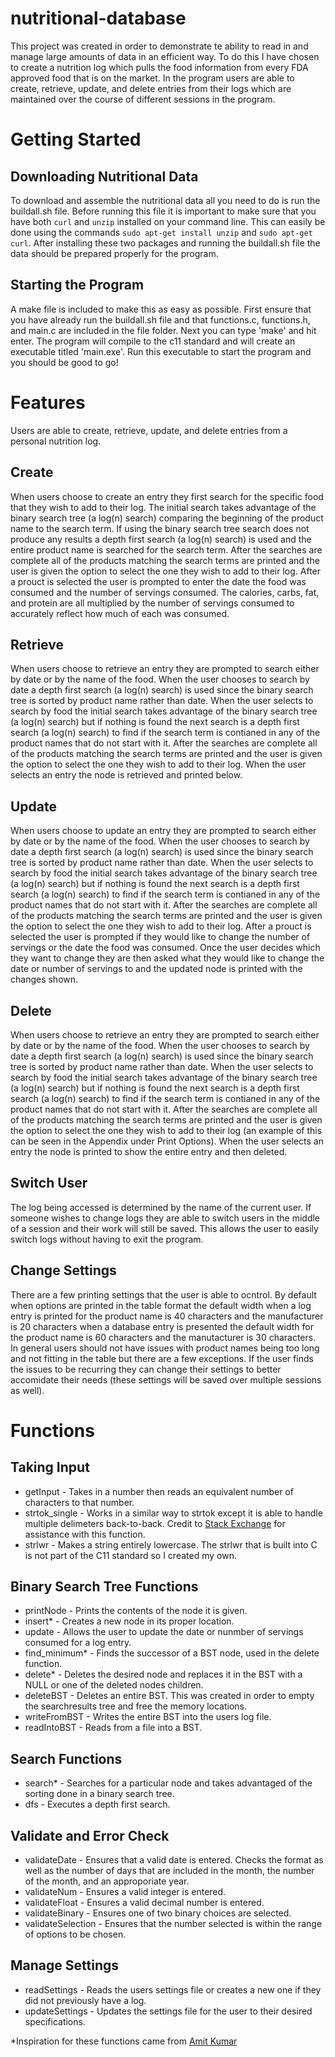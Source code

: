 # nutritional-database

This project was created in order to demonstrate te ability to read in and manage large amounts of data in an efficient way. To do this I have chosen to create a nutrition log which pulls the food information from every FDA approved food that is on the market. In the program users are able to create, retrieve, update, and delete entries from their logs which are maintained over the course of different sessions in the program.

# Getting Started

## Downloading Nutritional Data
To download and assemble the nutritional data all you need to do is run the buildall.sh file. Before running this file it is important to make sure that you have both `curl` and `unzip` installed on your command line. This can easily be done using the commands `sudo apt-get install unzip` and `sudo apt-get curl`. After installing these two packages and running the buildall.sh file the data should be prepared properly for the program.

## Starting the Program
A make file is included to make this as easy as possible. First ensure that you have already run the buildall.sh file and that functions.c, functions.h, and main.c are included in the file folder. Next you can type 'make' and hit enter. The program will compile to the c11 standard and will create an executable titled 'main.exe'. Run this executable to start the program and you should be good to go!

# Features
Users are able to create, retrieve, update, and delete entries from a personal nutrition log.

## Create
When users choose to create an entry they first search for the specific food that they wish to add to their log. The initial search takes advantage of the binary search tree (a log(n) search) comparing the beginning of the product name to the search term. If using the binary search tree search does not produce any results a depth first search (a log(n) search) is used and the entire product name is searched for the search term. After the searches are complete all of the products matching the search terms are printed and the user is given the option to select the one they wish to add to their log. After a prouct is selected the user is prompted to enter the date the food was consumed and the number of servings consumed. The calories, carbs, fat, and protein are all multiplied by the number of servings consumed to accurately reflect how much of each was consumed.

## Retrieve
When users choose to retrieve an entry they are prompted to search either by date or by the name of the food. When the user chooses to search by date a depth first search (a log(n) search) is used since the binary search tree is sorted by product name rather than date. When the user selects to search by food the initial search takes advantage of the binary search tree (a log(n) search) but if nothing is found the next search is a depth first search (a log(n) search) to find if the search term is contianed in any of the product names that do not start with it. After the searches are complete all of the products matching the search terms are printed and the user is given the option to select the one they wish to add to their log. When the user selects an entry the node is retrieved and printed below.

## Update
When users choose to update an entry they are prompted to search either by date or by the name of the food. When the user chooses to search by date a depth first search (a log(n) search) is used since the binary search tree is sorted by product name rather than date. When the user selects to search by food the initial search takes advantage of the binary search tree (a log(n) search) but if nothing is found the next search is a depth first search (a log(n) search) to find if the search term is contianed in any of the product names that do not start with it. After the searches are complete all of the products matching the search terms are printed and the user is given the option to select the one they wish to add to their log. After a prouct is selected the user is prompted if they would like to change the number of servings or the date the food was consumed. Once the user decides which they want to change they are then asked what they would like to change the date or number of servings to and the updated node is printed with the changes shown.

## Delete
When users choose to retrieve an entry they are prompted to search either by date or by the name of the food. When the user chooses to search by date a depth first search (a log(n) search) is used since the binary search tree is sorted by product name rather than date. When the user selects to search by food the initial search takes advantage of the binary search tree (a log(n) search) but if nothing is found the next search is a depth first search (a log(n) search) to find if the search term is contianed in any of the product names that do not start with it. After the searches are complete all of the products matching the search terms are printed and the user is given the option to select the one they wish to add to their log (an example of this can be seen in the Appendix under Print Options). When the user selects an entry the node is printed to show the entire entry and then deleted.

## Switch User
The log being accessed is determined by the name of the current user. If someone wishes to change logs they are able to switch users in the middle of a session and their work will still be saved. This allows the user to easily switch logs without having to exit the program.

## Change Settings
There are a few printing settings that the user is able to ocntrol. By default when options are printed in the table format the default width when a log entry is printed for the product name is 40 characters and the manufacturer is 20 characters when a database entry is presented the default width for the product name is 60 characters and the manutacturer is 30 characters. In general users should not have issues with product names being too long and not fitting in the table but there are a few exceptions. If the user finds the issues to be recurring they can change their settings to better accomidate their needs (these settings will be saved over multiple sessions as well).

# Functions

## Taking Input
- getInput - Takes in a number then reads an equivalent number of characters to that number.
- strtok_single - Works in a similar way to strtok except it is able to handle multiple delimeters back-to-back. Credit to [Stack Exchange](https://stackoverflow.com/questions/8705844/need-to-know-when-no-data-appears-between-two-token-separators-using-strtok "Stack Exchange") for assistance with this function.
- strlwr - Makes a string entirely lowercase. The strlwr that is built into C is not part of the C11 standard so I created my own.

## Binary Search Tree Functions
- printNode - Prints the contents of the node it is given.
- insert* - Creates a new node in its proper location.
- update - Allows the user to update the date or nunmber of servings consumed for a log entry.
- find_minimum* - Finds the successor of a BST node, used in the delete function.
- delete* - Deletes the desired node and replaces it in the BST with a NULL or one of the deleted nodes children.
- deleteBST - Deletes an entire BST. This was created in order to empty the searchresults tree and free the memory locations.
- writeFromBST - Writes the entire BST into the users log file.
- readIntoBST - Reads from a file into a BST.

## Search Functions
- search* - Searches for a particular node and takes advantaged of the sorting done in a binary search tree.
- dfs - Executes a depth first search.

## Validate and Error Check
- validateDate - Ensures that a valid date is entered. Checks the format as well as the number of days that are included in the month, the number of the month, and an approporiate year.
- validateNum - Ensures a valid integer is entered.
- validateFloat - Ensures a valid decimal number is entered.
- validateBinary - Ensures one of two binary choices are selected.
- validateSelection - Ensures that the number selected is within the range of options to be chosen.

## Manage Settings
- readSettings - Reads the users settings file or creates a new one if they did not previously have a log.
- updateSettings - Updates the settings file for the user to their desired specifications.

*Inspiration for these functions came from [Amit Kumar](https://www.codesdope.com/blog/article/binary-search-tree-in-c/
 "Amit Kumar") 
